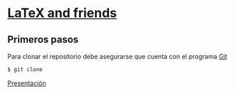 [LaTeX and friends](https://github.com/carlosal1015/LaTeX-and-Friends)
===

## Primeros pasos

Para clonar el repositorio debe asegurarse que cuenta con el programa [Git](https://git-scm.com/)

```sh
$ git clone 
```

[Presentación](https://slides.com/carlosal1015/deck-3/fullscreen#/2)
